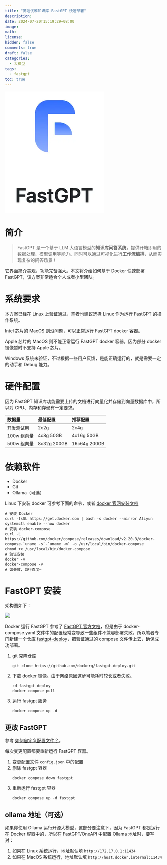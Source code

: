 ```yaml
---
title: "简洁优雅知识库 FastGPT 快速部署"
description:
date: 2024-07-20T15:19:29+08:00
image:
math:
license:
hidden: false
comments: true
draft: false
categories:
  - 大模型
tags:
  - fastgpt
toc: true
---
```


![](https://github.com/alwqx/picx-images-hosting/raw/master/blog/2024/fastgpt_logo.1aow06r8ht.webp)

# 简介

> FastGPT 是一个基于 LLM 大语言模型的**知识库问答系统**，提供开箱即用的数据处理、模型调用等能力。同时可以通过可视化进行**工作流编排**，从而实现复杂的问答场景！

它界面简介美观，功能完备强大。本文将介绍如何基于 Docker 快速部署 FastGPT，该方案非常适合个人或者小型团队。

# 系统要求

本方案已经在 Linux 上验证通过，笔者也建议选择 Linux 作为运行 FastGPT 的操作系统。

Intel 芯片的 MacOS 则没问题，可以正常运行 FastGPT docker 容器。

Apple 芯片的 MacOS 则不能正常运行 FastGPT docker 容器，因为部分 docker 镜像暂时不支持 Apple 芯片。

Windows 系统未验证，不过根据一些用户反馈，是能正确运行的，就是需要一定的动手和 Debug 能力。

# 硬件配置

因为 FastGPT 知识库功能需要上传的文档进行向量化并存储到向量数据库中，所以对 CPU、内存和存储有一定要求。

| 数据量      | 最低配置    | 推荐配置     |
| :---------- | :---------- | :----------- |
| 开发测试用  | 2c2g        | 2c4g         |
| 100w 组向量 | 4c8g 50GB   | 4c16g 50GB   |
| 500w 组向量 | 8c32g 200GB | 16c64g 200GB |

# 依赖软件

- Docker
- Git
- Ollama（可选）

Linux 下安装 docker 可参考下面的命令，或者 [docker 官网安装文档](https://docs.docker.com/engine/install/)

```shell
# 安装 Docker
curl -fsSL https://get.docker.com | bash -s docker --mirror Aliyun
systemctl enable --now docker
# 安装 docker-compose
curl -L https://github.com/docker/compose/releases/download/v2.20.3/docker-compose-`uname -s`-`uname -m` -o /usr/local/bin/docker-compose
chmod +x /usr/local/bin/docker-compose
# 验证安装
docker -v
docker-compose -v
# 如失效，自行百度~
```

# FastGPT 安装

架构图如下：

![](https://cdn.jsdelivr.net/gh/yangchuansheng/fastgpt-imgs@main/imgs/sealos-fastgpt.webp)

Docker 运行 FastGPT 参考了 [FastGPT 官方文档](https://doc.fastgpt.in/docs/development/docker/#%E5%BC%80%E5%A7%8B%E9%83%A8%E7%BD%B2)，但是由于 docker-compose.yaml 文件中的配置经常变导致一些组件不兼容部署失败，所以笔者专门新建一个仓库 [fastgpt-deploy](https://github.com/dockerq/fastgpt-deploy)，把验证通过的 compose 文件传上去，确保成功部署。

1. git 克隆仓库
   ```shell
   git clone https://github.com/dockerq/fastgpt-deploy.git
   ```
2. 下载 docker 镜像。由于网络原因这步可能耗时较长或者失败。
   ```shell
   cd fastgpt-deploy
   docker compose pull
   ```
3. 运行 fastgpt 服务
   ```shell
   docker compose up -d
   ```

## 更改 FastGPT

参考 [如何自定义配置文件？](https://doc.fastgpt.in/docs/development/docker/#%e5%a6%82%e4%bd%95%e8%87%aa%e5%ae%9a%e4%b9%89%e9%85%8d%e7%bd%ae%e6%96%87%e4%bb%b6)。

每次变更配置都要重新运行 FastGPT 容器。

1. 变更配置文件 `config.json` 中的配置
2. 删除 fastgpt 容器
   ```shell
   docker compose down fastgpt
   ```
3. 重新运行 fastgpt 容器
   ```shell
   docker compose up -d fastgpt
   ```

## ollama 地址（可选）

如果你使用 Ollama 运行开源大模型，这部分要注意下，因为 FastGPT 都是运行在 Docker 容器中的，所以在 FastGPT/OneAPI 中配置 Ollama 地址时，要写对：

1. 如果在 Linux 系统运行，地址默认填 `http://172.17.0.1:11434`
2. 如果在 MacOS 系统运行，地址默认填 `http://host.docker.internal:11434`
